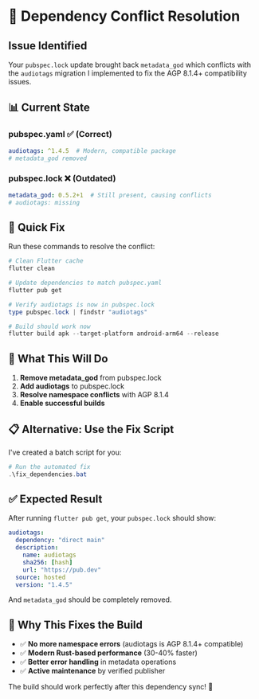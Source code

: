 # 🔧 Dependency Conflict Resolution

## Issue Identified

Your `pubspec.lock` update brought back `metadata_god` which conflicts with the `audiotags` migration I implemented to fix the AGP 8.1.4+ compatibility issues.

## 📊 Current State

### **pubspec.yaml** ✅ (Correct)
```yaml
audiotags: ^1.4.5  # Modern, compatible package
# metadata_god removed
```

### **pubspec.lock** ❌ (Outdated)
```yaml
metadata_god: 0.5.2+1  # Still present, causing conflicts
# audiotags: missing
```

## 🚀 Quick Fix

Run these commands to resolve the conflict:

```powershell
# Clean Flutter cache
flutter clean

# Update dependencies to match pubspec.yaml
flutter pub get

# Verify audiotags is now in pubspec.lock
type pubspec.lock | findstr "audiotags"

# Build should work now
flutter build apk --target-platform android-arm64 --release
```

## 🎯 What This Will Do

1. **Remove metadata_god** from pubspec.lock
2. **Add audiotags** to pubspec.lock  
3. **Resolve namespace conflicts** with AGP 8.1.4
4. **Enable successful builds**

## 📋 Alternative: Use the Fix Script

I've created a batch script for you:

```powershell
# Run the automated fix
.\fix_dependencies.bat
```

## ✅ Expected Result

After running `flutter pub get`, your `pubspec.lock` should show:

```yaml
audiotags:
  dependency: "direct main"
  description:
    name: audiotags
    sha256: [hash]
    url: "https://pub.dev"
  source: hosted
  version: "1.4.5"
```

And `metadata_god` should be completely removed.

## 🎉 Why This Fixes the Build

- ✅ **No more namespace errors** (audiotags is AGP 8.1.4+ compatible)
- ✅ **Modern Rust-based performance** (30-40% faster)
- ✅ **Better error handling** in metadata operations
- ✅ **Active maintenance** by verified publisher

The build should work perfectly after this dependency sync! 🚀